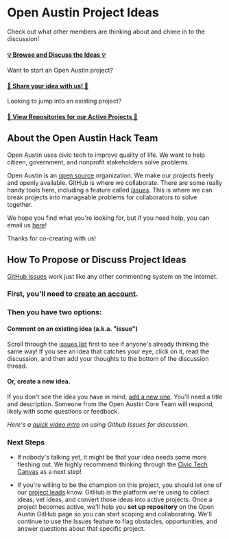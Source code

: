 # Open Austin Project Ideas

Check out what other members are thinking about and chime in to the discussion!

#### [:bulb: Browse and Discuss the Ideas :bulb:](https://github.com/open-austin/project-ideas/issues)


Want to start an Open Austin project? 

#### [:star2: Share your idea with us! :star2:](https://github.com/open-austin/project-ideas/issues/new)


Looking to jump into an existing project?

#### [:floppy_disk: View Repositories for our Active Projects :floppy_disk:](http://www.github.com/open-austin)


## About the Open Austin Hack Team

Open Austin uses civic tech to improve quality of life. We want to help citizen, government, and nonprofit stakeholders solve problems. 

Open Austin is an [open source](https://en.wikipedia.org/wiki/Open_source) organization. We make our projects freely and openly available. GitHub is where we collaborate. There are some really handy tools here, including a feature called [*Issues*](https://github.com/open-austin/project-ideas/issues). This is where we can break projects into manageable problems for collaborators to solve together. 

We hope you find what you're looking for, but if you need help, you can email us [here](hack@open-austin.org)!

Thanks for co-creating with us!

## How To Propose or Discuss Project Ideas

[GitHub Issues](https://guides.github.com/features/issues/) work just like any other commenting system on the Internet. 

### First, you'll need to [create an account](https://github.com/join). 

### Then you have two options: 

#### Comment on an existing idea (a.k.a. "issue")

Scroll through the [issues list](https://github.com/open-austin/project-ideas/issues) first to see if anyone's already thinking the same way! If you see an idea that catches your eye, click on it, read the discussion, and then add your thoughts to the bottom of the discussion thread. 

#### Or, create a new idea.

If you don't see the idea you have in mind, [add a new one](https://github.com/code4sac/projects/issues/new). You'll need a title and description. Someone from the Open Austin Core Team will respond, likely with some questions or feedback. 

*Here's a [quick video intro](https://www.youtube.com/watch?v=KlrJVSJRUN4) on using Github Issues for discussion.*

### Next Steps

* If nobody's talking yet, it might be that your idea needs some more fleshing out. We highly recommend thinking through the [Civic Tech Canvas](https://github.com/open-austin/civic-tech-canvas) as a next step! 

* If you're willing to be the champion on this project, you should let one of our [project leads](mailto:hack@open-austin.org) know. GitHub is the platform we're using to collect ideas, vet ideas, and convert those ideas into active projects. Once a project becomes active, we'll help you **set up repository** on the Open Austin GitHub page so you can start scoping and collaborating. We'll continue to use the Issues feature to flag obstacles, opportunities, and answer questions about that specific project.

